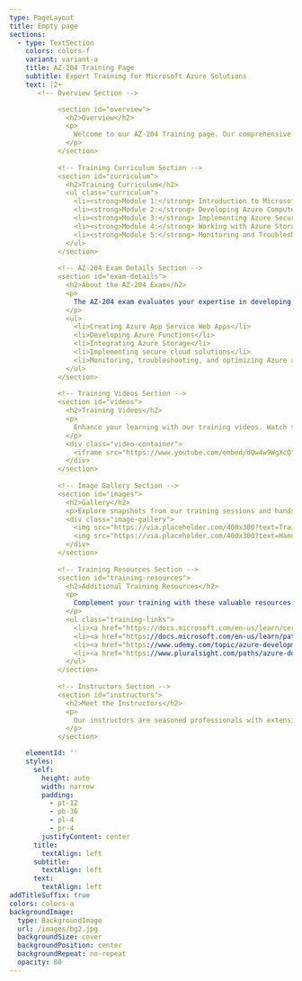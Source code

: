 ```yaml
---
type: PageLayout
title: Empty page
sections:
  - type: TextSection
    colors: colors-f
    variant: variant-a
    title: AZ-204 Training Page
    subtitle: Expert Training for Microsoft Azure Solutions
    text: |2+
       <!-- Overview Section -->

            <section id="overview">
              <h2>Overview</h2>
              <p>
                Welcome to our AZ-204 Training page. Our comprehensive training program is designed to equip you with the skills needed to develop, deploy, and manage Microsoft Azure solutions while preparing you for the AZ-204 certification exam.
              </p>
            </section>
            
            <!-- Training Curriculum Section -->
            <section id="curriculum">
              <h2>Training Curriculum</h2>
              <ul class="curriculum">
                <li><strong>Module 1:</strong> Introduction to Microsoft Azure and Cloud Concepts</li>
                <li><strong>Module 2:</strong> Developing Azure Compute Solutions</li>
                <li><strong>Module 3:</strong> Implementing Azure Security and Identity</li>
                <li><strong>Module 4:</strong> Working with Azure Storage Solutions</li>
                <li><strong>Module 5:</strong> Monitoring and Troubleshooting Azure Applications</li>
              </ul>
            </section>
            
            <!-- AZ-204 Exam Details Section -->
            <section id="exam-details">
              <h2>About the AZ-204 Exam</h2>
              <p>
                The AZ-204 exam evaluates your expertise in developing solutions for Microsoft Azure. It covers topics such as:
              </p>
              <ul>
                <li>Creating Azure App Service Web Apps</li>
                <li>Developing Azure Functions</li>
                <li>Integrating Azure Storage</li>
                <li>Implementing secure cloud solutions</li>
                <li>Monitoring, troubleshooting, and optimizing Azure applications</li>
              </ul>
            </section>
            
            <!-- Training Videos Section -->
            <section id="videos">
              <h2>Training Videos</h2>
              <p>
                Enhance your learning with our training videos. Watch the introductory video below to get an overview of the AZ-204 training modules.
              </p>
              <div class="video-container">
                <iframe src="https://www.youtube.com/embed/dQw4w9WgXcQ" title="AZ-204 Training Overview" frameborder="0" allow="accelerometer; autoplay; clipboard-write; encrypted-media; gyroscope; picture-in-picture" allowfullscreen></iframe>
              </div>
            </section>
            
            <!-- Image Gallery Section -->
            <section id="images">
              <h2>Gallery</h2>
              <p>Explore snapshots from our training sessions and hands-on labs:</p>
              <div class="image-gallery">
                <img src="https://via.placeholder.com/400x300?text=Training+Session+1" alt="Training Session 1">
                <img src="https://via.placeholder.com/400x300?text=Hands-on+Lab" alt="Hands-on Lab">
              </div>
            </section>
            
            <!-- Training Resources Section -->
            <section id="training-resources">
              <h2>Additional Training Resources</h2>
              <p>
                Complement your training with these valuable resources:
              </p>
              <ul class="training-links">
                <li><a href="https://docs.microsoft.com/en-us/learn/certifications/exams/az-204" target="_blank">Microsoft AZ-204 Exam Overview</a></li>
                <li><a href="https://docs.microsoft.com/en-us/learn/paths/azure-developer/" target="_blank">Microsoft Learn: Azure Developer Learning Paths</a></li>
                <li><a href="https://www.udemy.com/topic/azure-development/" target="_blank">Udemy: Azure Development Courses</a></li>
                <li><a href="https://www.pluralsight.com/paths/azure-developer" target="_blank">Pluralsight: Azure Developer Path</a></li>
              </ul>
            </section>
            
            <!-- Instructors Section -->
            <section id="instructors">
              <h2>Meet the Instructors</h2>
              <p>
                Our instructors are seasoned professionals with extensive experience in Azure development and cloud solutions. They are here to guide you every step of the way.
              </p>
            </section>

    elementId: ''
    styles:
      self:
        height: auto
        width: narrow
        padding:
          - pt-12
          - pb-36
          - pl-4
          - pr-4
        justifyContent: center
      title:
        textAlign: left
      subtitle:
        textAlign: left
      text:
        textAlign: left
addTitleSuffix: true
colors: colors-a
backgroundImage:
  type: BackgroundImage
  url: /images/bg2.jpg
  backgroundSize: cover
  backgroundPosition: center
  backgroundRepeat: no-repeat
  opacity: 80
---
```

